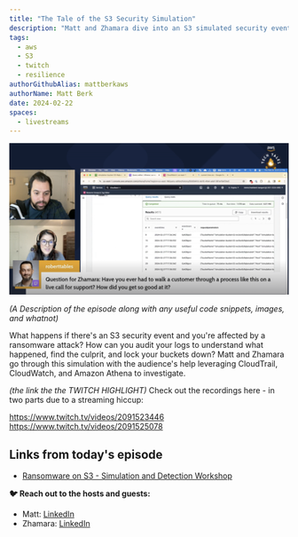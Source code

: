 ```yaml
---
title: "The Tale of the S3 Security Simulation"
description: "Matt and Zhamara dive into an S3 simulated security event using CloudTrail, CloudWatch, and Athena to figure out what happened to their data."
tags:
  - aws
  - S3
  - twitch
  - resilience
authorGithubAlias: mattberkaws
authorName: Matt Berk
date: 2024-02-22
spaces:
  - livestreams
---
```


![Screenshot from the stream or an image related to the topic](images/2022-02-22.png)

*(A Description of the episode along with any useful code snippets, images, and whatnot)*

What happens if there's an S3 security event and you're affected by a ransomware attack? How can you audit your logs to understand what happened, find the culprit, and lock your buckets down? Matt and Zhamara go through this simulation with the audience's help leveraging CloudTrail, CloudWatch, and Amazon Athena to investigate. 
 

*(the link the the TWITCH HIGHLIGHT)*
Check out the recordings here - in two parts due to a streaming hiccup:

https://www.twitch.tv/videos/2091523446
https://www.twitch.tv/videos/2091525078 

## Links from today's episode

- [Ransomware on S3 - Simulation and Detection Workshop](https://catalog.us-east-1.prod.workshops.aws/workshops/fc7b7cf3-f494-48e2-8954-258ffdd76ed6/en-US/introduction)


**🐦 Reach out to the hosts and guests:**

- Matt: [LinkedIn](https://www.linkedin.com/in/matthewlberk)
- Zhamara: [LinkedIn](https://www.linkedin.com/in/zhamarareano/)
